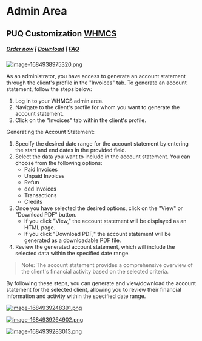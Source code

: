 # Admin Area

## PUQ Customization **[WHMCS](https://puqcloud.com/link.php?id=77)**

#####  [Order now](https://puqcloud.com/whmcs-addon-puq-customization.php) | [Download](https://download.puqcloud.com/WHMCS/addons/PUQ-Customization/) | [FAQ](https://faq.puqcloud.com/)

[![image-1684938975320.png](https://doc.puq.info/uploads/images/gallery/2023-05/scaled-1680-/image-1684938975320.png)](https://doc.puq.info/uploads/images/gallery/2023-05/image-1684938975320.png)

As an administrator, you have access to generate an account statement through the client's profile in the "Invoices" tab. To generate an account statement, follow the steps below:

1. Log in to your WHMCS admin area.
2. Navigate to the client's profile for whom you want to generate the account statement.
3. Click on the "Invoices" tab within the client's profile.

Generating the Account Statement:

1. Specify the desired date range for the account statement by entering the start and end dates in the provided field.
2. Select the data you want to include in the account statement. You can choose from the following options:
    - Paid Invoices
    - Unpaid Invoices
    - Refun
    - ded Invoices
    - Transactions
    - Credits
3. Once you have selected the desired options, click on the "View" or "Download PDF" button.
    - If you click "View," the account statement will be displayed as an HTML page.
    - If you click "Download PDF," the account statement will be generated as a downloadable PDF file.
4. Review the generated account statement, which will include the selected data within the specified date range.

>Note: The account statement provides a comprehensive overview of the client's financial activity based on the selected criteria.

By following these steps, you can generate and view/download the account statement for the selected client, allowing you to review their financial information and activity within the specified date range.

[![image-1684939248391.png](https://doc.puq.info/uploads/images/gallery/2023-05/scaled-1680-/image-1684939248391.png)](https://doc.puq.info/uploads/images/gallery/2023-05/image-1684939248391.png)

[![image-1684939264902.png](https://doc.puq.info/uploads/images/gallery/2023-05/scaled-1680-/image-1684939264902.png)](https://doc.puq.info/uploads/images/gallery/2023-05/image-1684939264902.png)

[![image-1684939283013.png](https://doc.puq.info/uploads/images/gallery/2023-05/scaled-1680-/image-1684939283013.png)](https://doc.puq.info/uploads/images/gallery/2023-05/image-1684939283013.png)
